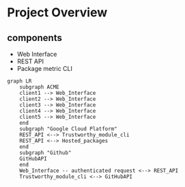 # Project Overview

## components
- Web Interface
- REST API
- Package metric CLI

```mermaid
graph LR
    subgraph ACME
    client1 --> Web_Interface
    client2 --> Web_Interface
    client3 --> Web_Interface
    client4 --> Web_Interface
    client5 --> Web_Interface
    end
    subgraph "Google Cloud Platform"
    REST_API <--> Trustworthy_module_cli 
    REST_API <--> Hosted_packages
    end
    subgraph "Github"
    GitHubAPI
    end
    Web_Interface -- authenticated request <--> REST_API
    Trustworthy_module_cli <--> GitHubAPI
```
